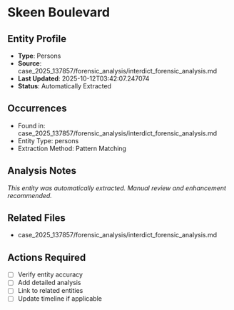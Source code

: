 # Skeen Boulevard

## Entity Profile
- **Type**: Persons
- **Source**: case_2025_137857/forensic_analysis/interdict_forensic_analysis.md
- **Last Updated**: 2025-10-12T03:42:07.247074
- **Status**: Automatically Extracted

## Occurrences
- Found in: case_2025_137857/forensic_analysis/interdict_forensic_analysis.md
- Entity Type: persons
- Extraction Method: Pattern Matching

## Analysis Notes
*This entity was automatically extracted. Manual review and enhancement recommended.*

## Related Files
- case_2025_137857/forensic_analysis/interdict_forensic_analysis.md

## Actions Required
- [ ] Verify entity accuracy
- [ ] Add detailed analysis
- [ ] Link to related entities
- [ ] Update timeline if applicable
